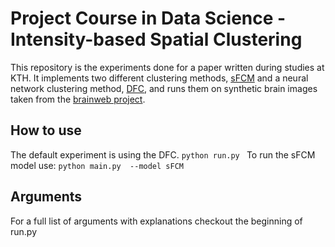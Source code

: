 # Project Course in Data Science - Intensity-based Spatial Clustering
This repository is the experiments done for a paper written during studies at KTH. It implements two different clustering methods, [sFCM](https://www.sciencedirect.com/science/article/abs/pii/S0895611105000923) and a neural network clustering method, [DFC](https://ieeexplore.ieee.org/abstract/document/9151332), and runs them on synthetic brain images taken from the [brainweb project](https://github.com/casperdcl/brainweb).

## How to use
The default experiment is using the DFC.
```python run.py ```
To run the sFCM model use:
```python main.py  --model sFCM```


## Arguments
For a full list of arguments with explanations checkout the beginning of run.py



